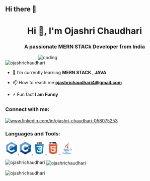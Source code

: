 ## Hi there 👋

<!--
**OjashriChaudhari/OjashriChaudhari** is a ✨ _special_ ✨ repository because its `README.md` (this file) appears on your GitHub profile.

Here are some ideas to get you started:

- 🔭 I’m currently working on ...
- 🌱 I’m currently learning ...
- 👯 I’m looking to collaborate on ...
- 🤔 I’m looking for help with ...
- 💬 Ask me about ...
- 📫 How to reach me: ...
- 😄 Pronouns: ...
- ⚡ Fun fact: ...
-->
<h1 align="center">Hi 👋, I'm Ojashri Chaudhari</h1>
<h3 align="center">A passionate MERN STACk Developer from India</h3>
<img align="right" alt="coding" width="400" src="https://media.tenor.com/IF2JdxzmyN4AAAAj/coding-girl.gif"

<p align="left"> <img src="https://komarev.com/ghpvc/?username=ojashrichaudhari&label=Profile%20views&color=0e75b6&style=flat" alt="ojashrichaudhari" /> </p>

- 🌱 I’m currently learning **MERN STACK , JAVA**

- 📫 How to reach me **ojashrichaudhari4@gmail.com**

- ⚡ Fun fact **I am Funny**

<h3 align="left">Connect with me:</h3>
<p align="left">
<a href="https://linkedin.com/in/www.linkedin.com/in/ojashri-chaudhari-058075253" target="blank"><img align="center" src="https://raw.githubusercontent.com/rahuldkjain/github-profile-readme-generator/master/src/images/icons/Social/linked-in-alt.svg" alt="www.linkedin.com/in/ojashri-chaudhari-058075253" height="30" width="40" /></a>
</p>

<h3 align="left">Languages and Tools:</h3>
<p align="left"> <a href="https://www.cprogramming.com/" target="_blank" rel="noreferrer"> <img src="https://raw.githubusercontent.com/devicons/devicon/master/icons/c/c-original.svg" alt="c" width="40" height="40"/> </a> <a href="https://www.w3schools.com/cpp/" target="_blank" rel="noreferrer"> <img src="https://raw.githubusercontent.com/devicons/devicon/master/icons/cplusplus/cplusplus-original.svg" alt="cplusplus" width="40" height="40"/> </a> <a href="https://www.w3schools.com/css/" target="_blank" rel="noreferrer"> <img src="https://raw.githubusercontent.com/devicons/devicon/master/icons/css3/css3-original-wordmark.svg" alt="css3" width="40" height="40"/> </a> <a href="https://www.w3.org/html/" target="_blank" rel="noreferrer"> <img src="https://raw.githubusercontent.com/devicons/devicon/master/icons/html5/html5-original-wordmark.svg" alt="html5" width="40" height="40"/> </a> <a href="https://www.java.com" target="_blank" rel="noreferrer"> <img src="https://raw.githubusercontent.com/devicons/devicon/master/icons/java/java-original.svg" alt="java" width="40" height="40"/> </a> </p>

<p><img align="left" src="https://github-readme-stats.vercel.app/api/top-langs?username=ojashrichaudhari&show_icons=true&locale=en&layout=compact" alt="ojashrichaudhari" /></p>

<p>&nbsp;<img align="center" src="https://github-readme-stats.vercel.app/api?username=ojashrichaudhari&show_icons=true&locale=en" alt="ojashrichaudhari" /></p>

<p><img align="center" src="https://github-readme-streak-stats.herokuapp.com/?user=ojashrichaudhari&" alt="ojashrichaudhari" /></p>
